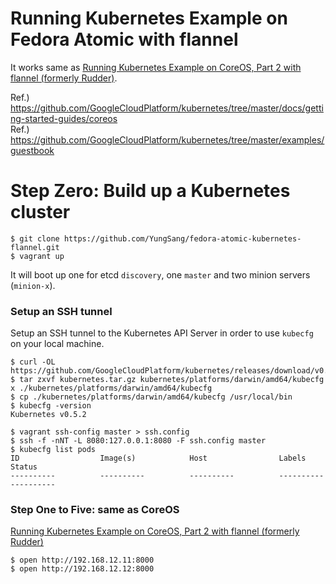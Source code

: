 # Running Kubernetes Example on Fedora Atomic with flannel

It works same as [Running Kubernetes Example on CoreOS, Part 2 with flannel (formerly Rudder)](https://gist.github.com/YungSang/6177b69f1754f0590dbe).

Ref.) https://github.com/GoogleCloudPlatform/kubernetes/tree/master/docs/getting-started-guides/coreos  
Ref.) https://github.com/GoogleCloudPlatform/kubernetes/tree/master/examples/guestbook  

# Step Zero: Build up a Kubernetes cluster

```
$ git clone https://github.com/YungSang/fedora-atomic-kubernetes-flannel.git
$ vagrant up
```

It will boot up one for etcd `discovery`, one `master` and two minion servers (`minion-x`).

### Setup an SSH tunnel

Setup an SSH tunnel to the Kubernetes API Server in order to use `kubecfg` on your local machine.

```
$ curl -OL https://github.com/GoogleCloudPlatform/kubernetes/releases/download/v0.5.2/kubernetes.tar.gz
$ tar zxvf kubernetes.tar.gz kubernetes/platforms/darwin/amd64/kubecfg
x ./kubernetes/platforms/darwin/amd64/kubecfg
$ cp ./kubernetes/platforms/darwin/amd64/kubecfg /usr/local/bin
$ kubecfg -version
Kubernetes v0.5.2
```

```
$ vagrant ssh-config master > ssh.config
$ ssh -f -nNT -L 8080:127.0.0.1:8080 -F ssh.config master
$ kubecfg list pods
ID                  Image(s)            Host                Labels              Status
----------          ----------          ----------          ----------          ----------

```

### Step One to Five: same as CoreOS
[Running Kubernetes Example on CoreOS, Part 2 with flannel (formerly Rudder)](https://gist.github.com/YungSang/6177b69f1754f0590dbe)

```
$ open http://192.168.12.11:8000
$ open http://192.168.12.12:8000
```

